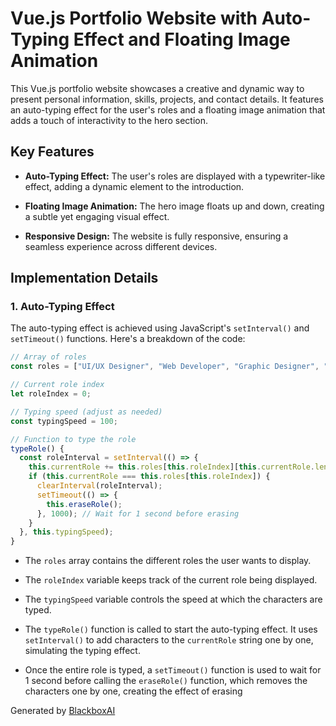 # Vue.js Portfolio Website with Auto-Typing Effect and Floating Image Animation

This Vue.js portfolio website showcases a creative and dynamic way to present personal information, skills, projects, and contact details. It features an auto-typing effect for the user's roles and a floating image animation that adds a touch of interactivity to the hero section.

## Key Features

- **Auto-Typing Effect:** The user's roles are displayed with a typewriter-like effect, adding a dynamic element to the introduction.

- **Floating Image Animation:** The hero image floats up and down, creating a subtle yet engaging visual effect.

- **Responsive Design:** The website is fully responsive, ensuring a seamless experience across different devices.

## Implementation Details

### 1. Auto-Typing Effect

The auto-typing effect is achieved using JavaScript's `setInterval()` and `setTimeout()` functions. Here's a breakdown of the code:

```javascript
// Array of roles
const roles = ["UI/UX Designer", "Web Developer", "Graphic Designer", "Frontend Developer", "Gamer"];

// Current role index
let roleIndex = 0;

// Typing speed (adjust as needed)
const typingSpeed = 100;

// Function to type the role
typeRole() {
  const roleInterval = setInterval(() => {
    this.currentRole += this.roles[this.roleIndex][this.currentRole.length];
    if (this.currentRole === this.roles[this.roleIndex]) {
      clearInterval(roleInterval);
      setTimeout(() => {
        this.eraseRole();
      }, 1000); // Wait for 1 second before erasing
    }
  }, this.typingSpeed);
}
```

- The `roles` array contains the different roles the user wants to display.

- The `roleIndex` variable keeps track of the current role being displayed.

- The `typingSpeed` variable controls the speed at which the characters are typed.

- The `typeRole()` function is called to start the auto-typing effect. It uses `setInterval()` to add characters to the `currentRole` string one by one, simulating the typing effect.

- Once the entire role is typed, a `setTimeout()` function is used to wait for 1 second before calling the `eraseRole()` function, which removes the characters one by one, creating the effect of erasing

Generated by [BlackboxAI](https://www.blackbox.ai)
